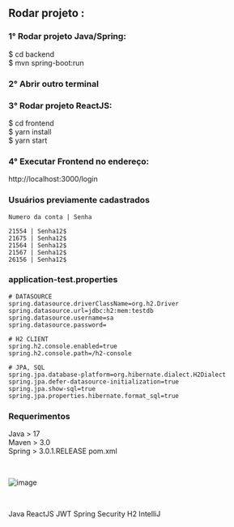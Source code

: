 ## Rodar projeto : </br>

### 1° Rodar projeto Java/Spring: </br>
$ cd backend</br>
$ mvn spring-boot:run</br>

### 2° Abrir outro terminal</br>

### 3° Rodar projeto ReactJS:</br>
$ cd frontend</br>
$ yarn install </br>
$ yarn start</br>

### 4° Executar Frontend no endereço:
http://localhost:3000/login


### Usuários previamente cadastrados
```
Numero da conta | Senha

21554 | Senha12$
21675 | Senha12$
21564 | Senha12$
21567 | Senha12$
26156 | Senha12$
```

### application-test.properties
```
# DATASOURCE
spring.datasource.driverClassName=org.h2.Driver
spring.datasource.url=jdbc:h2:mem:testdb
spring.datasource.username=sa
spring.datasource.password=

# H2 CLIENT
spring.h2.console.enabled=true
spring.h2.console.path=/h2-console

# JPA, SQL
spring.jpa.database-platform=org.hibernate.dialect.H2Dialect
spring.jpa.defer-datasource-initialization=true
spring.jpa.show-sql=true
spring.jpa.properties.hibernate.format_sql=true
```

### Requerimentos
Java > 17 </br>
Maven > 3.0 </br>
Spring > 3.0.1.RELEASE pom.xml </br>

</br>

![image](https://user-images.githubusercontent.com/101358552/221713223-511ea1c4-b29d-41e4-93a7-ba7bd3439b06.png)

</br>

Java
ReactJS
JWT
Spring Security
H2
IntelliJ
